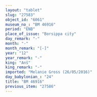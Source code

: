 ```yaml
---
layout: "tablet"
slug: "27583"
object_id: "6061"
museum_no_: "BM 46916"
period: "ENB"
place_of_issue: "Borsippa city"
day_remark: "-"
month: "-"
month_remark: "[-]"
year: "12"
year_remark: "-"
king: "Anš"
king_remark: "-"
imported: "Melanie Gross (26/05/2016)"
day_babylonian_: "24"
title: "BM 46916"
previous_item: "27586"
---
```

